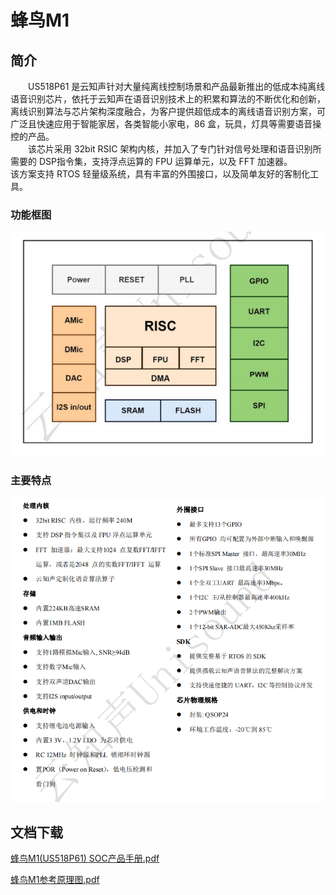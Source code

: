 # 蜂鸟M1

## 简介

&emsp;&emsp;US518P61 是云知声针对大量纯离线控制场景和产品最新推出的低成本纯离线语音识别芯片，依托于云知声在语音识别技术上的积累和算法的不断优化和创新，离线识别算法与芯片架构深度融合，为客户提供超低成本的离线语音识别方案，可广泛且快速应用于智能家居，各类智能小家电，86 盒，玩具，灯具等需要语音操控的产品。  
&emsp;&emsp;该芯片采用 32bit RSIC 架构内核，并加入了专门针对信号处理和语音识别所需要的 DSP指令集，支持浮点运算的 FPU 运算单元，以及 FFT 加速器。  
该方案支持 RTOS 轻量级系统，具有丰富的外围接口，以及简单友好的客制化工具。

### 功能框图

![img1](../../_static/document/Chip/fnM1/img1.png "功能框图")

### 主要特点

![img2](../../_static/document/Chip/fnM1/img2.png "主要特点")

## 文档下载

[蜂鸟M1(US518P61) SOC产品手册.pdf](../../_static/document/Chip/fnM1/%E8%9C%82%E9%B8%9FM1(US518P61)%20SOC%E4%BA%A7%E5%93%81%E6%89%8B%E5%86%8C.pdf)

[蜂鸟M1参考原理图.pdf](../../_static/document/Chip/fnM1/%E8%9C%82%E9%B8%9FM1%E5%8F%82%E8%80%83%E5%8E%9F%E7%90%86%E5%9B%BE.pdf)
